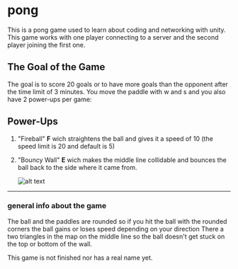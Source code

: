# pong

This is a pong game used to learn about coding and networking with unity.
This game works with one player connecting to a server and the second player joining the first one.

## The Goal of the Game
The goal is to score 20 goals or to have more goals than the opponent after the time limit of 3 minutes.
You move the paddle with w and s and you also have 2 power-ups per game:

## Power-Ups
1. "Fireball" **F** wich straightens the ball and gives it a speed of 10 (the speed limit is 20 and default is 5)
2. "Bouncy Wall" **E** wich makes the middle line collidable and bounces the ball back to the side where it came from.
   
   ![alt text][logo]
________________________________________________________________
### general info about the game
The ball and the paddles are rounded so if you hit the ball with the rounded corners the ball gains or loses speed depending on your direction
There a two triangles in the map on the middle line so the ball doesn't get stuck on the top or bottom of the wall.

This game is not finished nor has a real name yet.

[logo]:(files://C:\Users\user1\Pictures\CameraRoll\Screenshot2023-01-25154942.png)